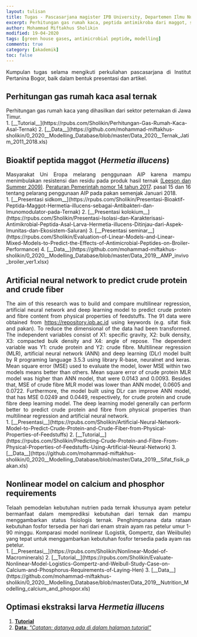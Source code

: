 ```yaml
---
layout: tulisan
title: Tugas - Pascasarjana magister IPB University, Departemen Ilmu Nutrisi dan Pakan tahun akademik 2018/2019
excerpt: Perhitungan gas rumah kaca, peptida antimikroba dari maggot, serta pemodelan nutrisi dan pakan
author: Mohammad Miftakhus Sholikin
modified: 19-04-2020
tags: [green house gases, antimicrobial peptide, modelling]
comments: true
category: [akademik]
toc: false
---
```




<div align="justify">
Kumpulan tugas selama mengikuti perkuliahan pascasarjana di Institut Pertanina Bogor, baik dalam bentuk presentasi dan artikel.
</div>

## Perhitungan gas rumah kaca asal ternak
<div align="justify">
Perhitungan gas rumah kaca yang dihasilkan dari sektor peternakan di Jawa Timur.
</div>
1. [__Tutorial__](https://rpubs.com/Sholikin/Perhitungan-Gas-Rumah-Kaca-Asal-Ternak)
2. [__Data__](https://github.com/mohammad-miftakhus-sholikin/0_2020__Modelling_Database/blob/master/Data_2020__Ternak_Jatim_2011_2018.xls)

## Bioaktif peptida maggot (_Hermetia illucens_)
<div align="justify">
Masyarakat Uni Eropa melarang penggunaan AIP karena mampu menimbulakan resistensi dan residu pada produk hasil ternak <a href="https://books.google.co.id/books/about/Commercial_Poultry_Nutrition.html?id=HJYhPwAACAAJ&redir_esc=y">(Leeson dan Summer 2009)</a>. <a href="http://perundangan.pertanian.go.id/admin/file/Permentan%2014-2017%20Klasifikasi%20Obat%20Hewan.pdf">Peraturan Pemerintah nomor 14 tahun 2017</a>. pasal 15 dan 16 tentang pelarang penggunaan AIP pada pakan semenjak Januari 2018.
</div>
1. [__Presentasi sidkom__](https://rpubs.com/Sholikin/Presentasi-Bioaktif-Peptida-Maggot-Hermetia-illucens-sebagai-Antibakteri-dan-Imunomodulator-pada-Ternak)
2. [__Presentasi kolokium__](https://rpubs.com/Sholikin/Presentasi-Isolasi-dan-Karakterisasi-Antimikrobial-Peptida-Asal-Larva-Hermetia-illucens-Ditinjau-dari-Aspek-Imunitas-dan-Ekosistem-Saluran)
3. [__Presentasi seminar__](https://rpubs.com/Sholikin/Evaluation-of-Linear-Models-and-Linear-Mixed-Models-to-Predict-the-Effects-of-Antimicrobial-Peptides-on-Broiler-Performance)
4. [__Data__](https://github.com/mohammad-miftakhus-sholikin/0_2020__Modelling_Database/blob/master/Data_2019__AMP_invivo_broiler_ver1.xlsx)

## Artificial neural network to predict crude protein and crude fiber
<div align="justify">
The aim of this research was to build and compare multilinear regression, artificial neural network and deep learning model to predict crude protein and fibre content from physical properties of feedstuffs. The 91 data were obtained from <a href="https://repository.ipb.ac.id">https://repository.ipb.ac.id</a> using keywords (e.g. sifat fisik and pakan). To reduce the dimensional of the data had been transformed. The independent variables consist of X1: specific gravity, X2: bulk density, X3: compacted bulk density and X4: angle of repose. The dependent variable was Y1: crude protein and Y2: crude fibre. Multilinear regression (MLR), artificial neural network (ANN) and deep learning (DLr) model built by R programing language 3.5.3 using library R-base, neuralnet and keras. Mean square error (MSE) used to evaluate the model, lower MSE within two models means better than others. Mean square error of crude protein MLR model was higher than ANN model, that were 0.0143 and 0.0093. Besides that, MSE of crude fibre MLR model was lower than ANN model, 0.0605 and 0.0722. Furthermore, the model built using DLr can improve ANN model, that has MSE 0.0249 and 0.0449, respectively, for crude protein and crude fibre deep learning model. The deep learning model generally can perform better to predict crude protein and fibre from physical properties than multilinear regression and artificial neural network.
</div>
1. [__Presentasi__](https://rpubs.com/Sholikin/Artificial-Neural-Network-Model-to-Predict-Crude-Protein-and-Crude-Fiber-from-Physical-Properties-of-Feedstuffs)
2. [__Tutorial__](https://rpubs.com/Sholikin/Predicting-Crude-Protein-and-Fibre-From-Physical-Properties-of-Feedstuffs-Using-Artificial-Neural-Network)
3. [__Data__](https://github.com/mohammad-miftakhus-sholikin/0_2020__Modelling_Database/blob/master/Data_2019__Sifat_fisik_pakan.xls)

## Nonlinear model on calcium and phosphor requirements
<div align="justify">
Telaah pemodelan kebutuhan nutrien pada ternak khusunya ayam petelur bermanfaat dalam memprediksi kebutuhan dari ternak dan mampu menggambarkan status fisiologis ternak. Penghimpunana data rataan kebutuhan fosfor tersedia per hari dari enam strain ayam ras petelur umur 1-90 minggu. Komparasi model nonlinear (Logistik, Gompertz, dan Weiibulle) yang tepat untuk menggambarkan kebutuhan fosfor tersedia pada ayam ras petelur.
</div>
1. [__Presentasi__](https://rpubs.com/Sholikin/Nonlinear-Model-of-Macrominerals)
2. [__Tutorial__](https://rpubs.com/Sholikin/Evaluate-Nonlinear-Model-Logistics-Gompertz-and-Weibull-Study-Case-on-Calcium-and-Phosphorus-Requirements-of-Laying-Hen)
3. [__Data__](https://github.com/mohammad-miftakhus-sholikin/0_2020__Modelling_Database/blob/master/Data_2019__Nutrition_Modelling_calcium_and_phospor.xls)

## Optimasi ekstraksi larva _Hermetia illucens_
1. [__Tutorial__](https://rpubs.com/Sholikin/Optimasi-Ekstraksi-Larva-Hermetia-illucens-dengan-Response-Surface-Modelling-dan-Kualitas-Asam-Amino-serta-Aktivitas-Antibakteri)
2. [__Data__: _"Catatan: datanya ada di dalam halaman tutorial"_](https://github.com/mohammad-miftakhus-sholikin/0_2020__Modelling_Database)